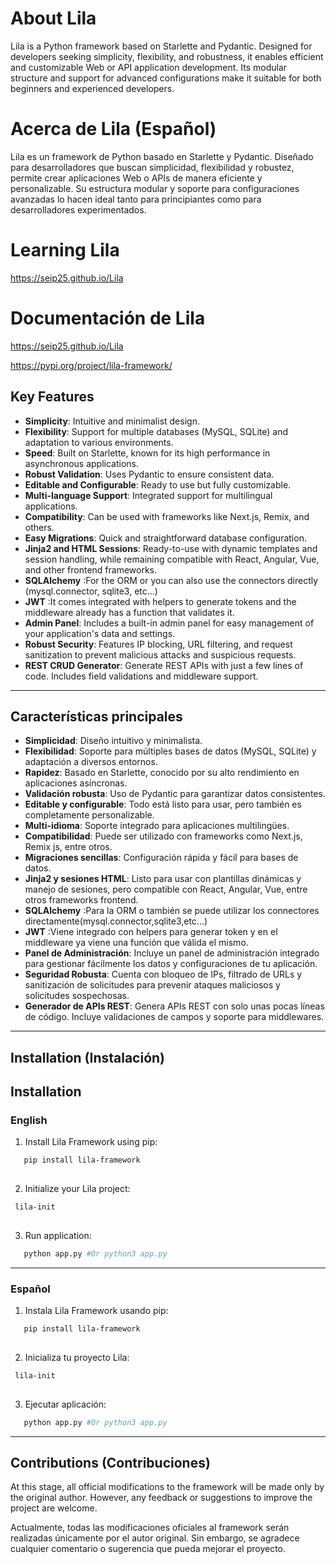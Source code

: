 # About Lila

Lila is a  Python framework based on Starlette and Pydantic. Designed for developers seeking simplicity, flexibility, and robustness, it enables efficient and customizable Web or API application development. Its modular structure and support for advanced configurations make it suitable for both beginners and experienced developers.


# Acerca de  Lila (Español)

Lila es un framework  de Python basado en Starlette y Pydantic. Diseñado para desarrolladores que buscan simplicidad, flexibilidad y robustez, permite crear aplicaciones Web o APIs de manera eficiente y personalizable. Su estructura modular y soporte para configuraciones avanzadas lo hacen ideal tanto para principiantes como para desarrolladores experimentados.

# Learning Lila
https://seip25.github.io/Lila 

# Documentación de Lila
https://seip25.github.io/Lila


https://pypi.org/project/lila-framework/   
 

## Key Features

- **Simplicity**: Intuitive and minimalist design.
- **Flexibility**: Support for multiple databases (MySQL, SQLite) and adaptation to various environments.
- **Speed**: Built on Starlette, known for its high performance in asynchronous applications.
- **Robust Validation**: Uses Pydantic to ensure consistent data.
- **Editable and Configurable**: Ready to use but fully customizable.
- **Multi-language Support**: Integrated support for multilingual applications.
- **Compatibility**: Can be used with frameworks like Next.js, Remix, and others.
- **Easy Migrations**: Quick and straightforward database configuration.
- **Jinja2 and HTML Sessions**: Ready-to-use with dynamic templates and session handling, while remaining compatible with React, Angular, Vue, and other frontend frameworks.
- **SQLAlchemy** :For the ORM or you can also use the connectors directly (mysql.connector, sqlite3, etc...)
- **JWT** :It comes integrated with helpers to generate tokens and the middleware already has a function that validates it.
- **Admin Panel**: Includes a built-in admin panel for easy management of your application's data and settings.
- **Robust Security**: Features IP blocking, URL filtering, and request sanitization to prevent malicious attacks and suspicious requests.
- **REST CRUD Generator**: Generate REST APIs with just a few lines of code. Includes field validations and middleware support.

---

## Características principales

- **Simplicidad**: Diseño intuitivo y minimalista.
- **Flexibilidad**: Soporte para múltiples bases de datos (MySQL, SQLite) y adaptación a diversos entornos.
- **Rapidez**: Basado en Starlette, conocido por su alto rendimiento en aplicaciones asíncronas.
- **Validación robusta**: Uso de Pydantic para garantizar datos consistentes.
- **Editable y configurable**: Todo está listo para usar, pero también es completamente personalizable.
- **Multi-idioma**: Soporte integrado para aplicaciones multilingües.
- **Compatibilidad**: Puede ser utilizado con frameworks como Next.js, Remix js, entre otros.
- **Migraciones sencillas**: Configuración rápida y fácil para bases de datos.
- **Jinja2 y sesiones HTML**: Listo para usar con plantillas dinámicas y manejo de sesiones, pero compatible con React, Angular, Vue, entre otros frameworks frontend.
- **SQLAlchemy** :Para la ORM o también se puede utilizar los connectores directamente(mysql.connector,sqlite3,etc...)
- **JWT** :Viene integrado con helpers para generar token y en el middleware ya viene una función que válida el mismo.
- **Panel de Administración**: Incluye un panel de administración integrado para gestionar fácilmente los datos y configuraciones de tu aplicación.
- **Seguridad Robusta**: Cuenta con bloqueo de IPs, filtrado de URLs y sanitización de solicitudes para prevenir ataques maliciosos y solicitudes sospechosas.
- **Generador de APIs REST**: Genera APIs REST con solo unas pocas líneas de código. Incluye validaciones de campos y soporte para middlewares.


---

## Installation (Instalación)
## Installation

### English

1. Install Lila Framework using pip:

```bash
   pip install lila-framework
    
```
2. Initialize your Lila project:
 ```bash
  lila-init
    
```
3. Run application:

```bash
   python app.py #Or python3 app.py
```

---

### Español

1. Instala Lila Framework usando pip:

```bash
   pip install lila-framework
    
```
2. Inicializa tu proyecto Lila:
 ```bash
  lila-init
    
```
3. Ejecutar aplicación:

```bash
   python app.py #Or python3 app.py
```
---

## Contributions (Contribuciones)

At this stage, all official modifications to the framework will be made only by the original author. However, any feedback or suggestions to improve the project are welcome.

Actualmente, todas las modificaciones oficiales al framework serán realizadas únicamente por el autor original. Sin embargo, se agradece cualquier comentario o sugerencia que pueda mejorar el proyecto.

